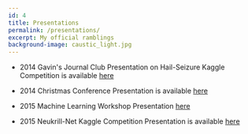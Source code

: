 ```yaml
---
id: 4
title: Presentations
permalink: /presentations/
excerpt: My official ramblings
background-image: caustic_light.jpg
---
```



- 2014 Gavin's Journal Club Presentation on Hail-Seizure Kaggle Competition is available [here](http://gngdb.github.io/jcpresentation.html)

- 2014 Christmas Conference Presentation is available [here](presentations/robot_revolution.html)

- 2015 Machine Learning Workshop Presentation [here](presentations/getting_into_ml.html)

- 2015 Neukrill-Net Kaggle Competition Presentation is available [here](presentations/NDSB.html)
